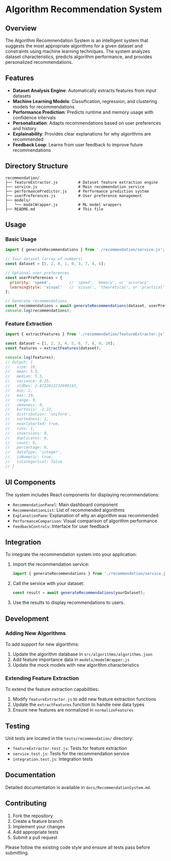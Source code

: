 # Algorithm Recommendation System

## Overview

The Algorithm Recommendation System is an intelligent system that suggests the most appropriate algorithms for a given dataset and constraints using machine learning techniques. The system analyzes dataset characteristics, predicts algorithm performance, and provides personalized recommendations.

## Features

- **Dataset Analysis Engine**: Automatically extracts features from input datasets
- **Machine Learning Models**: Classification, regression, and clustering models for recommendations
- **Performance Prediction**: Predicts runtime and memory usage with confidence intervals
- **Personalization**: Adapts recommendations based on user preferences and history
- **Explainability**: Provides clear explanations for why algorithms are recommended
- **Feedback Loop**: Learns from user feedback to improve future recommendations

## Directory Structure

```
recommendation/
├── featureExtractor.js         # Dataset feature extraction engine
├── service.js                  # Main recommendation service
├── performancePredictor.js     # Performance prediction system
├── userPreferences.js          # User preference management
├── models/
│   └── modelWrapper.js         # ML model wrappers
├── README.md                   # This file
```

## Usage

### Basic Usage

```javascript
import { generateRecommendations } from './recommendation/service.js';

// Your dataset (array of numbers)
const dataset = [5, 2, 8, 1, 9, 3, 7, 4, 6];

// Optional user preferences
const userPreferences = {
  priority: 'speed',        // 'speed', 'memory', or 'accuracy'
  learningStyle: 'visual'   // 'visual', 'theoretical', or 'practical'
};

// Generate recommendations
const recommendations = await generateRecommendations(dataset, userPreferences);
console.log(recommendations);
```

### Feature Extraction

```javascript
import { extractFeatures } from './recommendation/featureExtractor.js';

const dataset = [1, 2, 3, 4, 5, 6, 7, 8, 9, 10];
const features = extractFeatures(dataset);

console.log(features);
// Output: {
//   size: 10,
//   mean: 5.5,
//   median: 5.5,
//   variance: 8.25,
//   stdDev: 2.8722813232690143,
//   min: 1,
//   max: 10,
//   range: 9,
//   skewness: 0,
//   kurtosis: -1.22,
//   distribution: 'uniform',
//   sortedness: 1,
//   nearlySorted: true,
//   runs: 1,
//   inversions: 0,
//   duplicates: 0,
//   count: 0,
//   percentage: 0,
//   dataType: 'integer',
//   isNumeric: true,
//   isCategorical: false
// }
```

## UI Components

The system includes React components for displaying recommendations:

- `RecommendationPanel`: Main dashboard component
- `RecommendationList`: List of recommended algorithms
- `ExplanationPane`: Explanation of why an algorithm was recommended
- `PerformanceComparison`: Visual comparison of algorithm performance
- `FeedbackControls`: Interface for user feedback

## Integration

To integrate the recommendation system into your application:

1. Import the recommendation service:
   ```javascript
   import { generateRecommendations } from './recommendation/service.js';
   ```

2. Call the service with your dataset:
   ```javascript
   const result = await generateRecommendations(yourDataset);
   ```

3. Use the results to display recommendations to users.

## Development

### Adding New Algorithms

To add support for new algorithms:

1. Update the algorithm database in `src/algorithms/algorithms.json`
2. Add feature importance data in `models/modelWrapper.js`
3. Update the mock models with new algorithm characteristics

### Extending Feature Extraction

To extend the feature extraction capabilities:

1. Modify `featureExtractor.js` to add new feature extraction functions
2. Update the `extractFeatures` function to handle new data types
3. Ensure new features are normalized in `normalizeFeatures`

## Testing

Unit tests are located in the `tests/recommendation/` directory:

- `featureExtractor.test.js`: Tests for feature extraction
- `service.test.js`: Tests for the recommendation service
- `integration.test.js`: Integration tests

## Documentation

Detailed documentation is available in `docs/RecommendationSystem.md`.

## Contributing

1. Fork the repository
2. Create a feature branch
3. Implement your changes
4. Add appropriate tests
5. Submit a pull request

Please follow the existing code style and ensure all tests pass before submitting.